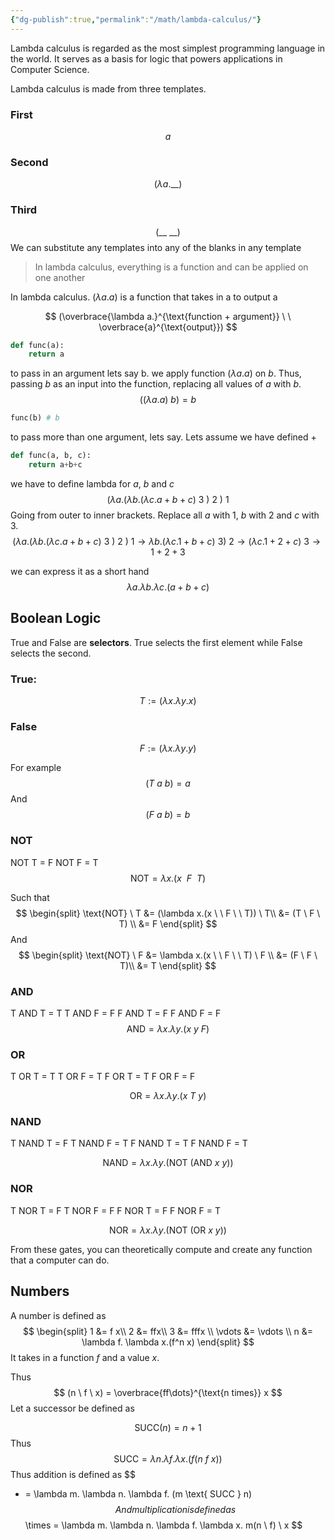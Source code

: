 ```yaml
---
{"dg-publish":true,"permalink":"/math/lambda-calculus/"}
---
```



Lambda calculus is regarded as the most simplest programming language in the world. It serves as a basis for logic that powers applications in Computer Science.

Lambda calculus is made from three templates.

### First
$$
a
$$
### Second
$$
(\lambda a. \_\_)
$$
### Third
$$
(\_\_ \ \_\_)
$$
We can substitute any templates into any of the blanks in any template

> In lambda calculus, everything is a function and can be applied on one another

In lambda calculus. $(\lambda a.a)$  is a function that takes in a to output a

$$
(\overbrace{\lambda a.}^{\text{function + argument}} \ \ \overbrace{a}^{\text{output}})
$$

```python 
def func(a):
	return a
```

to pass in an argument lets say b. we apply function $(\lambda a.a)$ on $b$. Thus, passing $b$ as an input into the function, replacing all values of $a$ with $b$.
$$
((\lambda a. a) \ b)  = b
$$
```python
func(b) # b
```

to pass more than one argument, lets say. Lets assume we have defined $+$
```python
def func(a, b, c):
	return a+b+c
```

we have to define lambda for $a$, $b$ and $c$
$$
(\lambda a. (\lambda b.(\lambda c.a+b+c) \ 3\ )\ 2\ ) \ 1
$$
Going from outer to inner brackets. Replace all $a$ with $1$, $b$ with $2$ and $c$ with $3$.
$$
(\lambda a. (\lambda b.(\lambda c.a+b+c) \ 3\ )\ 2\ ) \ 1 \rightarrow \lambda b.(\lambda c. 1+b+c) \ 3 ) \ 2 \rightarrow (\lambda c. 1+2 + c) \ 3 \rightarrow 1+2+3 
$$

we can express it as a short hand
$$
\lambda a.\lambda b. \lambda c . (a+b+c)
$$

## Boolean Logic

True and False are **selectors**. True selects the first element while False selects the second.

### True: 
$$
T := (\lambda x. \lambda y.x)
$$
### False
$$
F := (\lambda x. \lambda y.y)
$$

For example
$$
(T \ a \ b) = a
$$
And
$$
(F \ a \ b)= b
$$

### NOT
NOT T = F
NOT F = T
$$
\text{NOT} = \lambda x.(x \  \ F \  \ T) $$

Such that 
$$
\begin{split}
\text{NOT} \ T &= (\lambda x.(x \  \ F \ \ T)) \ T\\
&= (T \ F \ T) \\
&= F
\end{split}
$$
And
$$
\begin{split}
\text{NOT} \ F &= \lambda x.(x \  \ F \ \ T) \ F \\
&= (F \ F \ T)\\
&= T
\end{split}
$$
### AND
T AND T = T
T AND F = F
F AND T = F
F AND F = F
$$
\text{AND} = \lambda x.\lambda y. (x \ y \ F)
$$

### OR

T OR T = T
T OR F = T
F OR T = T
F OR F = F

$$
\text{OR} = \lambda x. \lambda y.(x \ T \ y)
$$

### NAND
T NAND T = F
T NAND F = T
F NAND T = T
F NAND F = T

$$
\text{NAND} = \lambda x. \lambda y.(\text{NOT} \ (\text{AND} \ x\ y ))
$$

### NOR
T NOR T = F
T NOR F = F
F NOR T = F
F NOR F = T

$$
\text{NOR} = \lambda x.\lambda y.(\text{NOT} \ (\text{OR} \ x\ y) )
$$

From these gates, you can theoretically compute and create any function that a computer can do. 

## Numbers 

A number is defined as
$$
\begin{split}
1 &= f x\\
2 &= ffx\\
3 &= fffx \\
\vdots &= \vdots \\
n &= \lambda f. \lambda x.(f^n x)
\end{split}
$$
It takes in a function $f$ and a value $x$.

Thus
$$
(n \ f \ x) = \overbrace{ff\dots}^{\text{n times}} x
$$
Let a successor be defined as

$$
\text{SUCC}(n) = n+1
$$
Thus
$$
\text{SUCC} = \lambda n. \lambda f.\lambda x.(f(n \ f \ x))
$$
Thus addition is defined as
$$
+ = \lambda m. \lambda n. \lambda f. (m \text{ SUCC } n)
$$
And multiplication is defined as 
$$
\times = \lambda m. \lambda n. \lambda f. \lambda x. m(n \ f) \ x
$$

